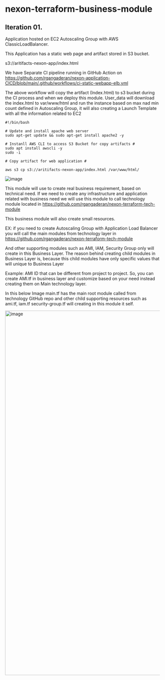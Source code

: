 # nexon-terraform-business-module

## Iteration 01.

Application hosted on EC2 Autoscaling Group with AWS ClassicLoadBalancer.

This Application has a static web page and artifact stored in S3 bucket.

s3://aritifacts-nexon-app/index.html


We have Separate CI pipeline running in GitHub Action on 
https://github.com/rgangaderan/nexon-application-CICD/blob/main/.github/workflows/ci-static-webapp-elb.yml


The above workflow will copy the artifact (Index.html) to s3 bucket during the CI process and when we deploy this module. User_data will download the index.html to var/www/html and run the instance based on max nad min count defined in Autoscaling Group, it will also creating a Launch Template with all the information related to EC2

```
#!/bin/bash

# Update and install apache web server
sudo apt-get update && sudo apt-get install apache2 -y

# Instanll AWS CLI to access S3 Bucket for copy artifacts #
sudo apt install awscli -y
sudo -i

# Copy artifact for web application #

aws s3 cp s3://aritifacts-nexon-app/index.html /var/www/html/
```
![image](https://user-images.githubusercontent.com/41107404/189475619-e755855e-c75b-46c4-8cf8-e3badc0d0a5a.png)

This module will use to create real business requirement, based on technical need.
If we need to create any infrastructure and application related with business need we will use this module to call technology module located in https://github.com/rgangaderan/nexon-terraform-tech-module

This business module will also create small resources.

EX: if you need to create Autoscaling Group with Application Load Balancer you will call the main modules from technology layer in https://github.com/rgangaderan/nexon-terraform-tech-module

And other supporting modules such as AMI, IAM, Security Group only will create in this Business Layer. The reason behind creating child modules in Business Layer is, because this child modules have only specific values that will unique to Business Layer

Example: AMI ID that can be different from project to project. So, you can create AMI.tf in business layer and customize based on your need instead creating them on Main technology layer. 

In this below Image main.tf has the main root module called from technology GitHub repo and other child supporting resources such as ami.tf, iam.tf security-group.tf will creating in this module it self.

<img width="1188" alt="image" src="https://user-images.githubusercontent.com/36160986/187963833-326ce065-9a7c-4907-86bc-9dd0d823090b.png">


<!-- END_TF_DOCS -->

